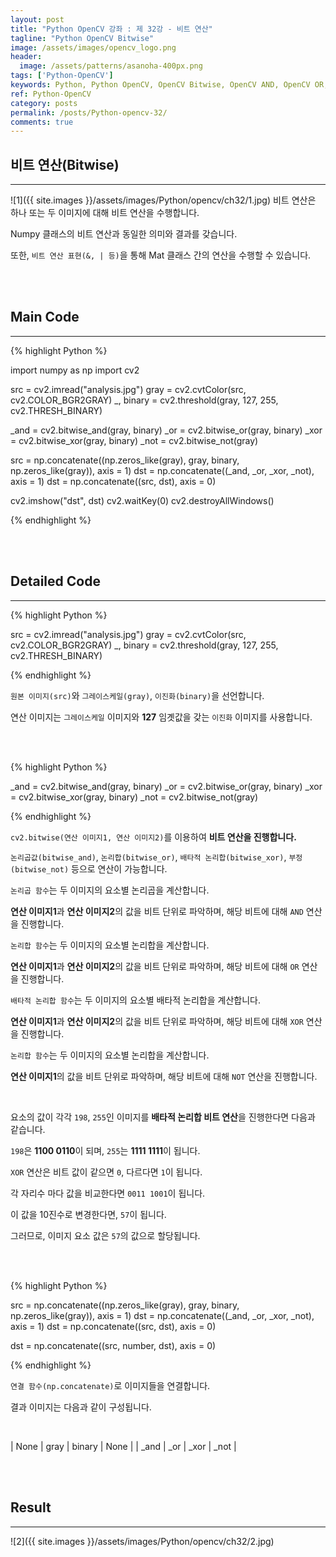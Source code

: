 ```yaml
---
layout: post
title: "Python OpenCV 강좌 : 제 32강 - 비트 연산"
tagline: "Python OpenCV Bitwise"
image: /assets/images/opencv_logo.png
header:
  image: /assets/patterns/asanoha-400px.png
tags: ['Python-OpenCV']
keywords: Python, Python OpenCV, OpenCV Bitwise, OpenCV AND, OpenCV OR, OpenCV XOR, OpenCV NOT
ref: Python-OpenCV
category: posts
permalink: /posts/Python-opencv-32/
comments: true
---
```


## 비트 연산(Bitwise) ##
----------

![1]({{ site.images }}/assets/images/Python/opencv/ch32/1.jpg)
비트 연산은 하나 또는 두 이미지에 대해 비트 연산을 수행합니다.

Numpy 클래스의 비트 연산과 동일한 의미와 결과를 갖습니다.

또한, `비트 연산 표현(&, | 등)`을 통해 Mat 클래스 간의 연산을 수행할 수 있습니다.

<br>
<br>

## Main Code ##
----------

{% highlight Python %}

import numpy as np
import cv2

src = cv2.imread("analysis.jpg")
gray = cv2.cvtColor(src, cv2.COLOR_BGR2GRAY)
_, binary = cv2.threshold(gray, 127, 255, cv2.THRESH_BINARY)

_and = cv2.bitwise_and(gray, binary)
_or = cv2.bitwise_or(gray, binary)
_xor = cv2.bitwise_xor(gray, binary)
_not = cv2.bitwise_not(gray)

src = np.concatenate((np.zeros_like(gray), gray, binary, np.zeros_like(gray)), axis = 1)
dst = np.concatenate((_and, _or, _xor, _not), axis = 1)
dst = np.concatenate((src, dst), axis = 0)

cv2.imshow("dst", dst)
cv2.waitKey(0)
cv2.destroyAllWindows()

{% endhighlight %}

<br>
<br>

## Detailed Code ##
----------

{% highlight Python %}

src = cv2.imread("analysis.jpg")
gray = cv2.cvtColor(src, cv2.COLOR_BGR2GRAY)
_, binary = cv2.threshold(gray, 127, 255, cv2.THRESH_BINARY)

{% endhighlight %}

`원본 이미지(src)`와 `그레이스케일(gray)`, `이진화(binary)`을 선언합니다.

연산 이미지는 `그레이스케일` 이미지와 **127** 임곗값을 갖는 `이진화` 이미지를 사용합니다.

<br>
<br>

{% highlight Python %}

_and = cv2.bitwise_and(gray, binary)
_or = cv2.bitwise_or(gray, binary)
_xor = cv2.bitwise_xor(gray, binary)
_not = cv2.bitwise_not(gray)

{% endhighlight %}

`cv2.bitwise(연산 이미지1, 연산 이미지2)`를 이용하여 **비트 연산을 진행합니다.**

`논리곱값(bitwise_and)`, `논리합(bitwise_or)`, `배타적 논리합(bitwise_xor)`, `부정(bitwise_not)` 등으로 연산이 가능합니다.

`논리곱 함수`는 두 이미지의 요소별 논리곱을 계산합니다.

**연산 이미지1**과 **연산 이미지2**의 값을 비트 단위로 파악하며, 해당 비트에 대해 `AND` 연산을 진행합니다.

`논리합 함수`는 두 이미지의 요소별 논리합을 계산합니다. 

**연산 이미지1**과 **연산 이미지2**의 값을 비트 단위로 파악하며, 해당 비트에 대해 `OR` 연산을 진행합니다.

`배타적 논리합 함수`는 두 이미지의 요소별 배타적 논리합을 계산합니다.

**연산 이미지1**과 **연산 이미지2**의 값을 비트 단위로 파악하며, 해당 비트에 대해 `XOR` 연산을 진행합니다.

`논리합 함수`는 두 이미지의 요소별 논리합을 계산합니다.

**연산 이미지1**의 값을 비트 단위로 파악하며, 해당 비트에 대해 `NOT` 연산을 진행합니다.

<br>

요소의 값이 각각 `198`, `255`인 이미지를 **배타적 논리합 비트 연산**을 진행한다면 다음과 같습니다.

`198`은 **1100 0110**이 되며, `255`는 **1111 1111**이 됩니다.

`XOR` 연산은 비트 값이 같으면 `0`, 다르다면 `1`이 됩니다.

각 자리수 마다 값을 비교한다면 `0011 1001`이 됩니다.

이 값을 10진수로 변경한다면, `57`이 됩니다.

그러므로, 이미지 요소 값은 `57`의 값으로 할당됩니다.

<br>
<br>

{% highlight Python %}

src = np.concatenate((np.zeros_like(gray), gray, binary, np.zeros_like(gray)), axis = 1)
dst = np.concatenate((_and, _or, _xor, _not), axis = 1)
dst = np.concatenate((src, dst), axis = 0)

dst = np.concatenate((src, number, dst), axis = 0)

{% endhighlight %}

`연결 함수(np.concatenate)`로 이미지들을 연결합니다.

결과 이미지는 다음과 같이 구성됩니다.

<br>

| None | gray | binary | None |
| _and | _or | _xor | _not |

<br>
<br>

## Result ##
----------

![2]({{ site.images }}/assets/images/Python/opencv/ch32/2.jpg)
